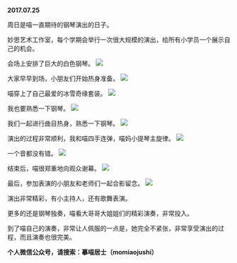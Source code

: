 
          
**2017.07.25**

周日是喵一直期待的钢琴演出的日子。

妙思艺术工作室，每个学期会举行一次很大规模的演出，给所有小学员一个展示自己的机会。

会场上安排了巨大的白色钢琴。
![](http://imglf.nosdn.127.net/img/VHNIYWFtN1ZKUGduRGtOYkZid2Z4R0NwMXJJQ3F0bmJLZzdLWXN4WnV0RT0.jpg)


大家早早到场，小朋友们开始热身准备。
![](http://imglf2.nosdn.127.net/img/VGw1VFU1ejFtalpmRkErQnlSRmVCRnlLWElGOW03aU9qVDNvM1FlOG5GZz0.jpg)


喵穿上了自己最爱的冰雪奇缘套装。
![](http://imglf.nosdn.127.net/img/WVloTnpEZy9PaTZSUkhFQk9nTXE5b1FkZXQyRVVUampqblorckQxQzMxcz0.jpg)


我也要熟悉一下钢琴。
![](http://imglf2.nosdn.127.net/img/aVRvYU1jc3Y0ZVBMUHJQeHhMV3NyMll5Qm13TnJUc3A5cTc5N1dRM05VQT0.jpg)


我们一起进行曲目热身，熟悉一下钢琴。
![](http://imglf2.nosdn.127.net/img/cDVwOUZTd0p1ODBzNXVpZERySGtTaFA2WEIvQjhCeDQ3TFVGdk51RkRyZz0.jpg)


演出的过程非常顺利，我和喵四手连弹，喵妈小提琴主旋律。
![](http://imglf0.nosdn.127.net/img/dWcwNFphV2RDbzJOMlF5OXh1elFZb3plajdiSXdpRC9KS28xR0NyYUllVT0.jpg)


一个音都没有错。
![](http://imglf1.nosdn.127.net/img/UndnV3A1RUJkNlJMK0Z5SlR1Ti95ekNEekxoRWFVRW9MQmczQURyS0hjQT0.jpg)


结束后，喵很郑重地向观众谢幕。
![](http://imglf2.nosdn.127.net/img/OTQzSG9wUERDR1RsSnh3VFZYaS9JcnBocjlFSGk4RlpzM21WN2p6SGxhOD0.jpg)


最后，参加表演的小朋友和老师们一起合影留念。
![](http://imglf.nosdn.127.net/img/b3VIZlZRL0dVQm1SYzkvWmZiUnZFT3JOS1NBTm96YXdNZGNTTFFLNjFCaz0.jpg)


演出非常精彩，有小主持人，还有歌舞表演。

更多的还是钢琴独奏，喵看大哥哥大姐姐们的精彩演奏，非常投入。

到了喵自己的演奏，非常让人佩服的一点是，她完全不紧张，非常享受演出的过程，而且演奏也很完美。


**个人微信公众号，请搜索：摹喵居士（momiaojushi）**

        